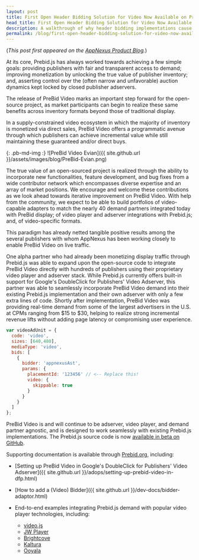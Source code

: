 ```yaml
---
layout: post
title: First Open Header Bidding Solution for Video Now Available on Prebid.js
head_title: First Open Header Bidding Solution for Video Now Available on Prebid.js
description: A walkthrough of why header bidding implementations cause latency. An overview of how to use prebid.js to reduce it.
permalink: /blog/first-open-header-bidding-solution-for-video-now-available-on-prebid-js
---
```


(*This post first appeared on the [AppNexus Product Blog](http://productblog.appnexus.com/first-open-header-bidding-solution-for-video-now-available-on-prebid-js/).*)

At its core, Prebid.js has always worked towards achieving a few simple goals: providing publishers with fair and transparent access to demand; improving monetization by unlocking the true value of publisher inventory; and, asserting control over the (often narrow and unfavorable) auction dynamics kept locked by closed publisher adservers. 

The release of PreBid Video marks an important step forward for the open-source project, as market participants can begin to realize these same benefits across inventory formats beyond those of traditional display.

In a supply-constrained video ecosystem in which the majority of inventory is monetized via direct sales, PreBid Video offers a programmatic avenue through which publishers can achieve incremental value while still maintaining these guaranteed and/or direct buys.

{: .pb-md-img :}
![PreBid Video Evian]({{ site.github.url }}/assets/images/blog/PreBid-Evian.png)

The true value of an open-sourced project is realized through the ability to incorporate new functionalities, feature development, and bug fixes from a wide contributor network which encompasses diverse expertise and an array of market positions. We encourage and welcome these contributions as we look ahead towards iterative improvement on PreBid Video. With help from the community, we expect to be able to build portfolios of video-capable adapters to match the nearly 40 demand partners integrated today with PreBid display; of video player and adserver integrations with Prebid.js; and, of video-specific formats.

This paradigm has already netted tangible positive results among the several publishers with whom AppNexus has been working closely to enable PreBid Video on live traffic. 

One alpha partner who had already been monetizing display traffic through Prebid.js was able to expand upon the open-source code to integrate PreBid Video directly with hundreds of publishers using their proprietary video player and adserver stack. While Prebid.js currently offers built-in support for Google's DoubleClick for Publishers' Video Adserver, this partner was able to seamlessly incorporate PreBid Video demand into their existing Prebid.js implementation and their own adserver with only a few extra lines of code. Shortly after implementation, PreBid Video was providing real-time demand from some of the largest advertisers in the U.S. at CPMs ranging from $15 to $30, helping to realize strong incremental revenue lifts without adding page latency or compromising user experience.

```javascript
var videoAdUnit = {
  code: 'video',
  sizes: [640,480],
  mediaType: 'video',
  bids: [
    {
      bidder: 'appnexusAst',
      params: {
        placementId: '123456' // <-- Replace this!
        video: {
          skippable: true
        }
      }
    }
  ]
};
```

PreBid Video is and will continue to be adserver, video player, and demand partner agnostic, and is designed to work seamlessly with existing Prebid.js implementations. The Prebid.js source code is now [available in beta on GitHub](https://github.com/prebid/Prebid.js).

Supporting documentation is available through [Prebid.org](http://prebid.org), including:

+ [Setting up PreBid Video in Google's DoubleClick for Publishers' Video Adserver]({{ site.github.url }}/adops/setting-up-prebid-video-in-dfp.html)

+ [How to add a (Video) Bidder]({{ site.github.url }}/dev-docs/bidder-adaptor.html) 

+ End-to-end examples integrating Prebid.js demand with popular video player technologies, including: 

  + [video.js](http://video-demo.appnexus.com/pbjs/mjacobson/video_testing/prebid_video_videojs_new.html)
  + [JW Player](http://video-demo.appnexus.com/pbjs/JWPlayerDemo/jwPlayerPrebid.html)
  + [Brightcove](http://video-demo.appnexus.com/pbjs/brightcove-prebid/bc-demo.html)
  + [Kaltura](http://video-demo.appnexus.com/pbjs/kaltura-prebid/klt-demo.html)
  + [Ooyala](http://video-demo.appnexus.com/pbjs/ooyala-prebid/ooyala-demo.html)

